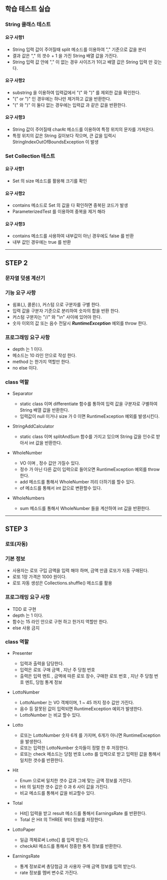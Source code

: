 ## 학습 테스트 실습

### String 클래스 테스트 
#### 요구 사항1
- String 입력 값이 주어질때 split 메소드를 이용하여 "," 기준으로 값을 분리
- 결과 값은  "," 의 갯수 + 1 을 가진 String 배열 값을 가진다.
- String 입력 값 안에 "," 이 없는 경우 사이즈가 1이고 배열 값은 String 입력 만 갖는다.

#### 요구 사항2
- substring 을 이용하여 입력값에서 "(" 와 ")" 를 제외한 값을 확인한다.
- "(" or ")" 인 경우에는 하나만 제거하고 값을 반환한다.
- "(" 와 ")" 이 둘다 없는 경우에는 입력값 과 같은 값을 반환한다.

#### 요구 사항3
- String 값이 주어질때 charAt 메소드를 이용하여 특정 위치의 문자를 가져온다.
- 특정 위치의 값은 String 길이보다 작으며, 큰 값을 입력시 StringIndexOutOfBoundsException 이 발생


### Set Collection 테스트
#### 요구 사항1
- Set 의 size 메소드를 활용해 크기를 확인 

#### 요구 사항2
- contains 메소드로 Set 의 값을 다 확인하면 중복된 코드가 발생
- ParameterizedTest 를 이용하여 중복을 제거 해라

#### 요구 사항3
- contains 메소드를 사용하여 내부값이 아닌 경우에도 false 를 반환
- 내부 값인 경우에는 true 를 반환

---------

## STEP 2
### 문자열 덧셈 계산기
### 기능 요구 사항 
- 쉼표(,), 콜론(:), 커스텀 으로 구분자를 구별 한다.
- 입력 값을 구분자 기준으로 분리하여 숫자의 합을 반환 한다.
- 커스텀 구분자는 "//" 와 "\n" 사이에 있어야 한다.
- 숫자 이외의 값 또는 음수 전달시 ***RuntimeException*** 예외를 throw 한다.

### 프로그래밍 요구 사항
- depth 는 1 이다.
- 메소드는 10 라인 안으로 작성 한다.
- method 는 한가지 역할만 한다.
- no else 이다.

### class 역할
- Separator
  - static class 이며 differentiate 함수를 통하여 입력 값을 구분자로 구별하여 String 배열 값을 반환한다.
  - 입력값이 null 이거나 size 가 0 이면 RuntimeException 예외를 발생시킨다.

- StringAddCalculator
    - static class 이며 splitAndSum 함수를 가지고 있으며 String 값을 인수로 받아서 int 값을 반환한다.

- WholeNumber
  - VO 이며 , 정수 값만 가질수 있다.
  - 정수 가 아닌 다른 값이 입력으로 들어오면 RuntimeException 예외를 throw 한다.
  - add 메소드를 통해서 WholeNumber 끼리 더하기를 할수 있다.
  - of 메소드를 통해서 int 값으로 변환할수 있다.

- WholeNumbers 
  - sum 메소드를 통해서 WholeNumber 들을 계산하여 int 값을 반환한다.

-----

## STEP 3
### 로또(자동)
### 기본 정보 
- 사용자는 로또 구입 금액을 입력 해야 하며, 금액 만큼 로또가 자동 구매된다.
- 로또 1장 가격은 1000 원이다.
- 로또 자동 생성은 Collections.shuffle() 메소드를 활용

### 프로그래밍 요구 사항
- TDD 로 구현
- depth 는 1 이다.
- 함수는 15 라인 안으로 구현 하고 한가지 역할만 한다.
- else 사용 금지

### class 역할
- Presenter 
  - 입력과 출력을 담당한다.
  - 입력은 로또 구매 금액 , 지난 주 당첨 번호 
  - 출력은 입력 멘트 , 금액에 따른 로또 장수, 구매한 로또 번호 , 지난 주 당첨 번호 멘트, 당첨 통계 정보

- LottoNumber
  - LottoNumber 는 VO 객체이며, 1 ~ 45 까지 정수 값만 가진다.
  - 음수 등 잘못된 값이 입력되면 RuntimeException 예외가 발생한다.
  - LottoNumber 는 비교 할수 있다.

- Lotto
  - 로또는 LottoNumber 숫자 6개 를 가지며, 6개가 아니면 RuntimeException 을 발생한다.
  - 로또는 입력한 LottoNumber 숫자들이 정렬 한 후 저장한다.
  - 로또는 check 메소드는 당첨 번호 Lotto 를 입력으로 받고 입력된 값을 통해서 일치한 갯수를 반환한다.

- Hit
  - Enum 으로써 일치한 갯수 값과 그에 맞는 금액 정보를 가진다.
  - Hit 의 일치한 갯수 값은 0 과 6 사이 값을 가진다.
  - 비교 메소드를 통해서 값을 비교할수 있다.

- Total
  - Hit[] 입력을 받고 result 메소드를 통해서 EarningsRate 를 반환한다.
  - Total 은 Hit 의 THREE 부터 정보를 저장한다.

- LottoPaper
  - 일급 객체로써 Lotto[] 를 입력 받는다.
  - checkAll 메소드를 통해서 정중한 통계 정보를 반환한다.

- EarningsRate
  - 통계 정보로써 총당첨금 과 사용자 구매 금액 정보를 입력 받는다.
  - rate 정보를 멤버 변수로 가진다.


